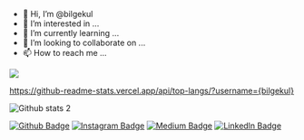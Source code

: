 - 👋 Hi, I’m @bilgekul
- 👀 I’m interested in ...
- 🌱 I’m currently learning ...
- 💞️ I’m looking to collaborate on ...
- 📫 How to reach me ...

<!---
Bilgeqwer/Bilgeqwer is a ✨ special ✨ repository because its `README.md` (this file) appears on your GitHub profile.
You can click the Preview link to take a look at your changes.
--->
<img src="https://img.favpng.com/14/7/20/github-universe-desktop-wallpaper-png-favpng-8uVasNq6MNXJ7CjdtG6xSLy7i.jpg" width="auto">








https://github-readme-stats.vercel.app/api/top-langs/?username={bilgekul}








![Github stats 2](https://github-readme-stats.vercel.app/api?username=bilgekul&show_icons=true&theme=radical)

[![Github Badge](https://img.shields.io/badge/GitHub-100000?style=for-the-badge&logo=github&logoColor=white)](https://github.com/bilgekul) 
[![Instagram Badge](https://img.shields.io/badge/Instagram-E4405F?style=for-the-badge&logo=instagram&logoColor=white)](https://www.instagram.com/as_a_bilgekul) 
[![Medium Badge](https://img.shields.io/badge/Medium-12100E?style=for-the-badge&logo=medium&logoColor=white)](https://medium.com/@b.kadirhanofficial) 
[![Linkedln Badge](https://img.shields.io/badge/LinkedIn-0077B5?style=for-the-badge&logo=linkedin&logoColor=white)](link)

